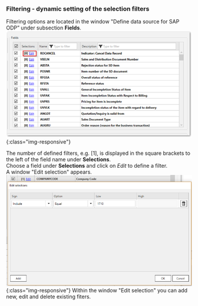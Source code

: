 ### Filtering - dynamic setting of the selection filters
Filtering options are located in the window "Define data source for SAP ODP” under subsection **Fields**.<br/>
![ODP Fields](/img/content/odp/odp-fiter.png){:class="img-responsive"}

The number of defined filters, e.g. [1], is displayed in the square brackets to the left of the field name under **Selections**.<br/>
Choose a field under **Selections** and click on *Edit* to define a filter.<br/>
A window "Edit selection" appears. 
<br/>
![ODP ABAP CDS View Filter](/img/content/odp/odp-component-cds-costcenter-03-filter.png){:class="img-responsive"}
Within the window "Edit selection" you can add new, edit and delete existing fiters.





